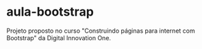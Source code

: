 # aula-bootstrap
Projeto proposto no curso "Construindo páginas para internet com Bootstrap" da Digital Innovation One.
